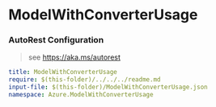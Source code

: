 # ModelWithConverterUsage
### AutoRest Configuration
> see https://aka.ms/autorest

``` yaml
title: ModelWithConverterUsage
require: $(this-folder)/../../../readme.md
input-file: $(this-folder)/ModelWithConverterUsage.json
namespace: Azure.ModelWithConverterUsage
```
